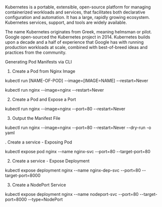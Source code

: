 Kubernetes is a portable, extensible, open-source platform for managing containerized workloads and services, that facilitates both declarative configuration and automation. It has a large, rapidly growing ecosystem. Kubernetes services, support, and tools are widely available.


The name Kubernetes originates from Greek, meaning helmsman or pilot. Google open-sourced the Kubernetes project in 2014. Kubernetes builds upon a decade and a half of experience that Google has with running production workloads at scale, combined with best-of-breed ideas and practices from the community.

Generating Pod Manifests via CLI
1. Create a Pod from Nginx Image



kubectl run [NAME-OF-POD] --image=[IMAGE=NAME] --restart=Never



kubectl run nginx --image=nginx --restart=Never


2. Create a Pod and Expose a Port


kubectl run nginx --image=nginx --port=80 --restart=Never

3. Output the Manifest File


kubectl run nginx --image=nginx --port=80 --restart=Never --dry-run -o yaml


. Create a service - Exposing Pod



kubectl expose pod nginx --name nginx-svc --port=80 --target-port=80



2. Create a service - Expose Deployment



kubectl expose deployment nginx --name nginx-dep-svc --port=80 --target-port=8000



3. Create a NodePort Service



kubectl expose deployment nginx --name nodeport-svc --port=80 --target-port=8000 --type=NodePort
